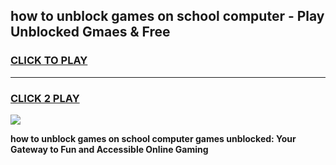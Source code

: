 
## how to unblock games on school computer - Play Unblocked Gmaes & Free
<h3>
<a href="https://news.freeplayer.one?title=how_to_unblock_games_on_school_computer&ref=23F">CLICK TO PLAY</a></h3>
<hr>

<h3>
<a href="https://news.freeplayer.one?title=how_to_unblock_games_on_school_computer&ref=23F">CLICK 2 PLAY</a>
  
</h3>

<a href="https://news.freeplayer.one?title=how_to_unblock_games_on_school_computer&ref=23F/"><img src="https://clearcache.store/games.png"></a>


**how to unblock games on school computer games unblocked: Your Gateway to Fun and Accessible Online Gaming**
